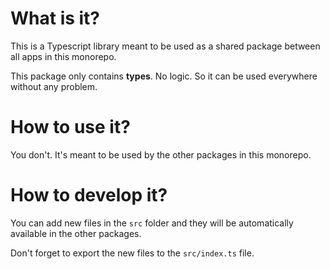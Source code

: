 # What is it?

This is a Typescript library meant to be used as a shared package between all apps in this monorepo.

This package only contains **types**. No logic. So it can be used everywhere without any problem.

# How to use it?

You don't. It's meant to be used by the other packages in this monorepo.

# How to develop it?

You can add new files in the `src` folder and they will be automatically available in the other packages.

Don't forget to export the new files to the `src/index.ts` file.
